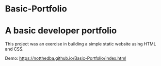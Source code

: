 # Basic-Portfolio
# A basic developer portfolio

This project was an exercise in building a simple static website using HTML and CSS.

Demo: <https://notthedba.github.io/Basic-Portfolio/index.html>
